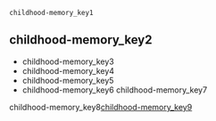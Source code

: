 ```ngMeta
childhood-memory_key1
```
## childhood-memory_key2
* childhood-memory_key3
* childhood-memory_key4
* childhood-memory_key5
* childhood-memory_key6
childhood-memory_key7

childhood-memory_key8[childhood-memory_key9](StKVZsPCojY)
